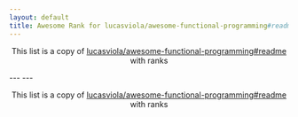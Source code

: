 ```yaml
---
layout: default
title: Awesome Rank for lucasviola/awesome-functional-programming#readme
---
```


<p align="center">
	This list is a copy of <a href="https://github.com/lucasviola/awesome-functional-programming#readme">lucasviola/awesome-functional-programming#readme</a> with ranks
</p>
---
---
<p align="center">
	This list is a copy of <a href="https://github.com/lucasviola/awesome-functional-programming#readme">lucasviola/awesome-functional-programming#readme</a> with ranks
</p>

